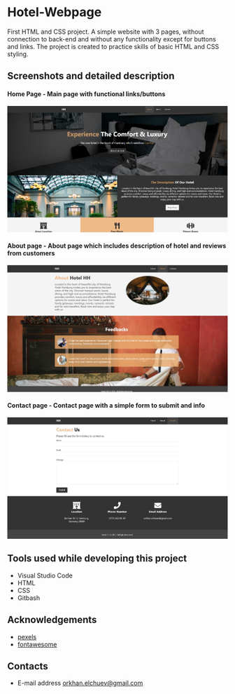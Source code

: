 # Hotel-Webpage
First HTML and CSS project. A simple website with 3 pages, without connection to back-end and without any functionality except for buttons and links.
The project is created to practice skills of basic HTML and CSS styling.

## Screenshots and detailed description
#### Home Page - Main page with functional links/buttons


![](ImagesForReadme/Home-page.JPG)


#### About page - About page which includes description of hotel and reviews from customers


![](ImagesForReadme/About-page.JPG)


#### Contact page - Contact page with a simple form to submit and info


![](ImagesForReadme/Contact-page.JPG)


## Tools used while developing this project
- Visual Studio Code
- HTML
- CSS
- Gitbash

## Acknowledgements
- [pexels](https://www.pexels.com/)
- [fontawesome](https://fontawesome.com/)

## Contacts 
- E-mail address orkhan.elchuev@gmail.com

